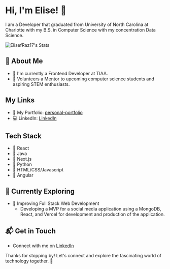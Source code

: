 # Hi, I'm Elise! 👋

I am a Developer that graduated from University of North Carolina at Charlotte with my B.S. in Computer Science with my concentration Data Science.

![ElisefRaz17's Stats](https://github-readme-stats.vercel.app/api?username=ElisefRaz17&theme=vue-dark&show_icons=true&hide_border=true&count_private=true)

## 🚀 About Me

- 🔭 I'm currently a Frontend Developer at TIAA.
- 🤝 Volunteers a Mentor to upcoming computer science students and aspiring STEM enthusiasts.

## My Links
- 📝 My Portfolio: [personal-portfolio](https://personal-portfolio-8vos.vercel.app/)
- 💻 LinkedIn: [LinkedIn](https://www.linkedin.com/in/elise-frazier-89b356180/)


## Tech Stack
- 💫 React
- 💫 Java
- 💫 Next.js
- 💫 Python
- 💫 HTML/CSS/Javascript
- 💫 Angular

## 🌱 Currently Exploring

- 🚀 Improving Full Stack Web Development
  - Developing a MVP for a social media application using a MongoDB, React, and Vercel for development and production of the application.



## 📬 Get in Touch

- Connect with me on [LinkedIn]([https://twitter.com/introvertedbot](https://www.linkedin.com/in/elise-frazier-89b356180/))

Thanks for stopping by! Let's connect and explore the fascinating world of technology together. 🚀
